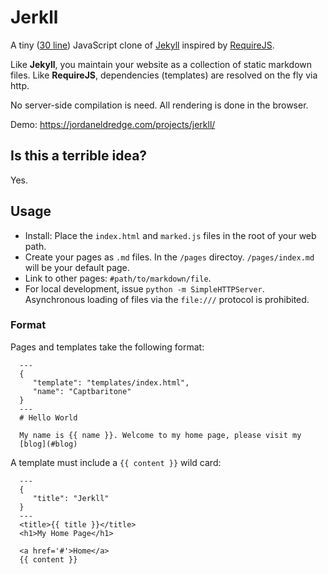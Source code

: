 # Jerkll

A tiny ([30 line](https://github.com/captbaritone/jerkll/blob/master/index.html))
JavaScript clone of [Jekyll](http://jekyllrb.com/) inspired by
[RequireJS](http://requirejs.org/).

Like **Jekyll**, you maintain your website as a collection of static markdown
files. Like **RequireJS**, dependencies (templates) are resolved on the fly
via http.

No server-side compilation is need. All rendering is done in the browser.

Demo: https://jordaneldredge.com/projects/jerkll/

## Is this a terrible idea?

Yes.

## Usage

* Install: Place the `index.html` and `marked.js` files in the root of your web path.
* Create your pages as `.md` files. In the `/pages` directoy. `/pages/index.md` will be your default page.
* Link to other pages: `#path/to/markdown/file`.
* For local development, issue `python -m SimpleHTTPServer`. Asynchronous
  loading of files via the `file:///` protocol is prohibited.

### Format

Pages and templates take the following format:

      ---
      {
         "template": "templates/index.html",
         "name": "Captbaritone"
      }
      ---
      # Hello World

      My name is {{ name }}. Welcome to my home page, please visit my
      [blog](#blog)

A template must include a `{{ content }}` wild card:

      ---
      {
         "title": "Jerkll"
      }
      ---
      <title>{{ title }}</title>
      <h1>My Home Page</h1>

      <a href='#'>Home</a>
      {{ content }}
